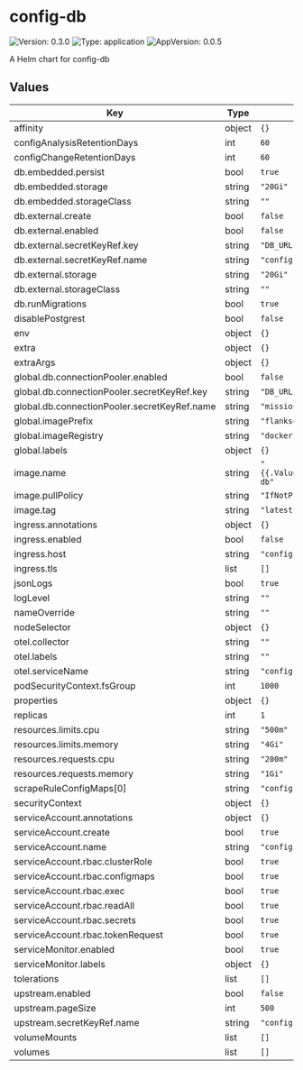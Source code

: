 # config-db

![Version: 0.3.0](https://img.shields.io/badge/Version-0.3.0-informational?style=flat-square) ![Type: application](https://img.shields.io/badge/Type-application-informational?style=flat-square) ![AppVersion: 0.0.5](https://img.shields.io/badge/AppVersion-0.0.5-informational?style=flat-square)

A Helm chart for config-db

## Values

| Key | Type | Default | Description |
|-----|------|---------|-------------|
| affinity | object | `{}` |  |
| configAnalysisRetentionDays | int | `60` |  |
| configChangeRetentionDays | int | `60` |  |
| db.embedded.persist | bool | `true` |  |
| db.embedded.storage | string | `"20Gi"` |  |
| db.embedded.storageClass | string | `""` |  |
| db.external.create | bool | `false` |  |
| db.external.enabled | bool | `false` |  |
| db.external.secretKeyRef.key | string | `"DB_URL"` |  |
| db.external.secretKeyRef.name | string | `"config-db-postgresql"` |  |
| db.external.storage | string | `"20Gi"` |  |
| db.external.storageClass | string | `""` |  |
| db.runMigrations | bool | `true` |  |
| disablePostgrest | bool | `false` |  |
| env | object | `{}` |  |
| extra | object | `{}` |  |
| extraArgs | object | `{}` |  |
| global.db.connectionPooler.enabled | bool | `false` |  |
| global.db.connectionPooler.secretKeyRef.key | string | `"DB_URL"` |  |
| global.db.connectionPooler.secretKeyRef.name | string | `"mission-control-connection-pooler"` |  |
| global.imagePrefix | string | `"flanksource"` |  |
| global.imageRegistry | string | `"docker.io"` |  |
| global.labels | object | `{}` |  |
| image.name | string | `"{{.Values.global.imagePrefix}}/config-db"` |  |
| image.pullPolicy | string | `"IfNotPresent"` |  |
| image.tag | string | `"latest"` |  |
| ingress.annotations | object | `{}` |  |
| ingress.enabled | bool | `false` |  |
| ingress.host | string | `"config-db.local"` |  |
| ingress.tls | list | `[]` |  |
| jsonLogs | bool | `true` |  |
| logLevel | string | `""` |  |
| nameOverride | string | `""` |  |
| nodeSelector | object | `{}` |  |
| otel.collector | string | `""` |  |
| otel.labels | string | `""` |  |
| otel.serviceName | string | `"config-db"` |  |
| podSecurityContext.fsGroup | int | `1000` |  |
| properties | object | `{}` |  |
| replicas | int | `1` |  |
| resources.limits.cpu | string | `"500m"` |  |
| resources.limits.memory | string | `"4Gi"` |  |
| resources.requests.cpu | string | `"200m"` |  |
| resources.requests.memory | string | `"1Gi"` |  |
| scrapeRuleConfigMaps[0] | string | `"config-db-rules"` |  |
| securityContext | object | `{}` |  |
| serviceAccount.annotations | object | `{}` |  |
| serviceAccount.create | bool | `true` |  |
| serviceAccount.name | string | `"config-db-sa"` |  |
| serviceAccount.rbac.clusterRole | bool | `true` |  |
| serviceAccount.rbac.configmaps | bool | `true` |  |
| serviceAccount.rbac.exec | bool | `true` |  |
| serviceAccount.rbac.readAll | bool | `true` |  |
| serviceAccount.rbac.secrets | bool | `true` |  |
| serviceAccount.rbac.tokenRequest | bool | `true` |  |
| serviceMonitor.enabled | bool | `true` |  |
| serviceMonitor.labels | object | `{}` |  |
| tolerations | list | `[]` |  |
| upstream.enabled | bool | `false` |  |
| upstream.pageSize | int | `500` |  |
| upstream.secretKeyRef.name | string | `"config-db-upstream"` |  |
| volumeMounts | list | `[]` |  |
| volumes | list | `[]` |  |


